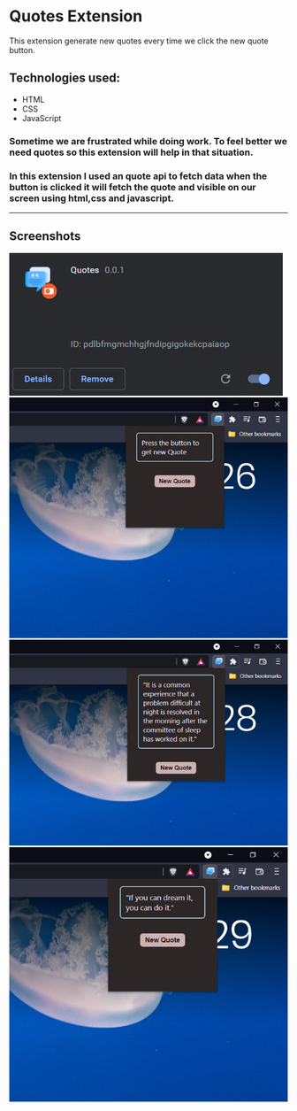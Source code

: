# **Quotes Extension**
This extension generate new quotes every time we click the new quote button.

 ## Technologies used:
* HTML
* CSS
* JavaScript


### Sometime we are frustrated while doing work. To feel better we need quotes so this extension will help in that situation.
### In this extension I used an quote api to fetch data when the button is clicked it will fetch the quote and visible on our screen using html,css and javascript.


---
## Screenshots

![Extension](./images/img0.png)
![Extension](./images/img1.png)
![Extension](./images/img2.png)
![Extension](./images/img3.png)
